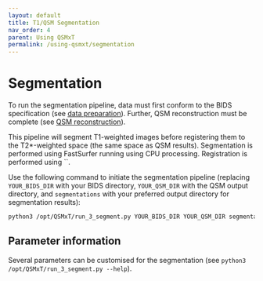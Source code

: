 ```yaml
---
layout: default
title: T1/QSM Segmentation
nav_order: 4
parent: Using QSMxT
permalink: /using-qsmxt/segmentation
---
```


<head>
  <link rel="stylesheet" href="https://maxcdn.bootstrapcdn.com/bootstrap/3.4.1/css/bootstrap.min.css">
  <script src="https://ajax.googleapis.com/ajax/libs/jquery/3.6.0/jquery.min.js"></script>
  <script src="https://maxcdn.bootstrapcdn.com/bootstrap/3.4.1/js/bootstrap.min.js"></script>
</head>

# Segmentation

To run the segmentation pipeline, data must first conform to the BIDS specification (see [data preparation](/using-qsmxt/data-preparation)). Further, QSM reconstruction must be complete (see [QSM reconstruction](/using-qsmxt/qsm-reconstruction)).

This pipeline will segment T1-weighted images before registering them to the T2\*-weighted space (the same space as QSM results). Segmentation is performed using FastSurfer running using CPU processing. Registration is performed using ``. 

Use the following command to initiate the segmentation pipeline (replacing `YOUR_BIDS_DIR` with your BIDS directory, `YOUR_QSM_DIR` with the QSM output directory, and `segmentations` with your preferred output directory for segmentation results):

```bash
python3 /opt/QSMxT/run_3_segment.py YOUR_BIDS_DIR YOUR_QSM_DIR segmentations
```

## Parameter information

Several parameters can be customised for the segmentation (see `python3 /opt/QSMxT/run_3_segment.py --help`).

<script>
$(document).ready(function(){
    $('[data-toggle="popover"]').popover();   
});
$("[data-toggle=popover]")
.popover({html:true})
</script>

